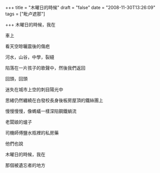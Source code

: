 +++
title = "木曜日的時候"
draft = "false"
date = "2008-11-30T13:26:09"
tags = ["毗卢遮那"]

+++
木曜日的時候，我在
  
車上
  
看天空晾曬震後的傷疤
  
河水，山谷，中學，裂縫
  
陷落在一片孩子的歌聲中，然後我們返回
  
回頭，回頭
  
迷失在城市上空的刺目陽光中
  
思緒仍然纏繞在白發校長身後板房屋頂的鐵絲團上
  
慢慢慢慢，像螞蟻一樣深陷鋼鐵蝸流
  
老闆娘的爐子
  
司機師傅鹽水瓶裡的私房藥
  
他們也說
  
木曜日的時候，我在
  
那個被遺忘者的地方